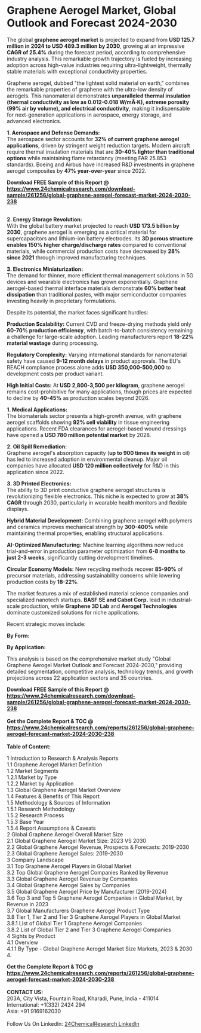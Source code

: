 <h1>Graphene Aerogel Market, Global Outlook and Forecast 2024-2030</h1><p>The global <strong>graphene aerogel market</strong> is projected to expand from <strong>USD 125.7 million in 2024 to USD 489.3 million by 2030</strong>, growing at an impressive <strong>CAGR of 25.4%</strong> during the forecast period, according to comprehensive industry analysis. This remarkable growth trajectory is fueled by increasing adoption across high-value industries requiring ultra-lightweight, thermally stable materials with exceptional conductivity properties.</p><p>Graphene aerogel, dubbed "the lightest solid material on earth," combines the remarkable properties of graphene with the ultra-low density of aerogels. This nanomaterial demonstrates <strong>unparalleled thermal insulation (thermal conductivity as low as 0.012-0.018 W/mÂ·K), extreme porosity (99% air by volume), and electrical conductivity</strong>, making it indispensable for next-generation applications in aerospace, energy storage, and advanced electronics.</p><p><strong>1. Aerospace and Defense Demands:</strong><br>
The aerospace sector accounts for <strong>32% of current graphene aerogel applications</strong>, driven by stringent weight reduction targets. Modern aircraft require thermal insulation materials that are <strong>30-40% lighter than traditional options</strong> while maintaining flame retardancy (meeting FAR 25.853 standards). Boeing and Airbus have increased R&amp;D investments in graphene aerogel composites by <strong>47% year-over-year</strong> since 2022.</p><div><b>Download FREE Sample of this Report @ 
            <a href="https://www.24chemicalresearch.com/download-sample/261256/global-graphene-aerogel-forecast-market-2024-2030-238">
            https://www.24chemicalresearch.com/download-sample/261256/global-graphene-aerogel-forecast-market-2024-2030-238</a></b></div><br><p><strong>2. Energy Storage Revolution:</strong><br>
With the global battery market projected to reach <strong>USD 173.5 billion by 2030</strong>, graphene aerogel is emerging as a critical material for supercapacitors and lithium-ion battery electrodes. Its <strong>3D porous structure enables 150% higher charge/discharge rates</strong> compared to conventional materials, while commercial production costs have decreased by <strong>28% since 2021</strong> through improved manufacturing techniques.</p><p><strong>3. Electronics Miniaturization:</strong><br>
The demand for thinner, more efficient thermal management solutions in 5G devices and wearable electronics has grown exponentially. Graphene aerogel-based thermal interface materials demonstrate <strong>60% better heat dissipation</strong> than traditional pastes, with major semiconductor companies investing heavily in proprietary formulations.</p><p>Despite its potential, the market faces significant hurdles:</p><p><strong>Production Scalability:</strong> Current CVD and freeze-drying methods yield only <strong>60-70% production efficiency</strong>, with batch-to-batch consistency remaining a challenge for large-scale adoption. Leading manufacturers report <strong>18-22% material wastage</strong> during processing.</p><p><strong>Regulatory Complexity:</strong> Varying international standards for nanomaterial safety have caused <strong>9-12 month delays</strong> in product approvals. The EU's REACH compliance process alone adds <strong>USD 350,000-500,000</strong> to development costs per product variant.</p><p><strong>High Initial Costs:</strong> At <strong>USD 2,800-3,500 per kilogram</strong>, graphene aerogel remains cost-prohibitive for many applications, though prices are expected to decline by <strong>40-45%</strong> as production scales beyond 2026.</p><p><strong>1. Medical Applications:</strong><br>
The biomaterials sector presents a high-growth avenue, with graphene aerogel scaffolds showing <strong>92% cell viability</strong> in tissue engineering applications. Recent FDA clearances for aerogel-based wound dressings have opened a <strong>USD 780 million potential market</strong> by 2028.</p><p><strong>2. Oil Spill Remediation:</strong><br>
Graphene aerogel's absorption capacity (<strong>up to 900 times its weight</strong> in oil) has led to increased adoption in environmental cleanup. Major oil companies have allocated <strong>USD 120 million collectively</strong> for R&amp;D in this application since 2022.</p><p><strong>3. 3D Printed Electronics:</strong><br>
The ability to 3D print conductive graphene aerogel structures is revolutionizing flexible electronics. This niche is expected to grow at <strong>38% CAGR</strong> through 2030, particularly in wearable health monitors and flexible displays.</p><p><strong>Hybrid Material Development:</strong> Combining graphene aerogel with polymers and ceramics improves mechanical strength by <strong>300-400%</strong> while maintaining thermal properties, enabling structural applications.</p><p><strong>AI-Optimized Manufacturing:</strong> Machine learning algorithms now reduce trial-and-error in production parameter optimization from <strong>6-8 months to just 2-3 weeks</strong>, significantly cutting development timelines.</p><p><strong>Circular Economy Models:</strong> New recycling methods recover <strong>85-90%</strong> of precursor materials, addressing sustainability concerns while lowering production costs by <strong>18-22%</strong>.</p><p>The market features a mix of established material science companies and specialized nanotech startups. <strong>BASF SE and Cabot Corp.</strong> lead in industrial-scale production, while <strong>Graphene 3D Lab</strong> and <strong>Aerogel Technologies</strong> dominate customized solutions for niche applications.</p><p>Recent strategic moves include:</p><p><strong>By Form:</strong></p><p><strong>By Application:</strong></p><p>This analysis is based on the comprehensive market study "Global Graphene Aerogel Market Outlook and Forecast 2024-2030," providing detailed segmentation, competitive analysis, technology trends, and growth projections across 22 application sectors and 35 countries.</p><div><b>Download FREE Sample of this Report @ 
            <a href="https://www.24chemicalresearch.com/download-sample/261256/global-graphene-aerogel-forecast-market-2024-2030-238">
            https://www.24chemicalresearch.com/download-sample/261256/global-graphene-aerogel-forecast-market-2024-2030-238</a></b></div><br><div><b>Get the Complete Report & TOC @ 
            <a href="https://www.24chemicalresearch.com/reports/261256/global-graphene-aerogel-forecast-market-2024-2030-238">
            https://www.24chemicalresearch.com/reports/261256/global-graphene-aerogel-forecast-market-2024-2030-238</a></b></div><br>
            <b>Table of Content:</b><p>1 Introduction to Research & Analysis Reports<br />
    1.1 Graphene Aerogel Market Definition<br />
    1.2 Market Segments<br />
        1.2.1 Market by Type<br />
        1.2.2 Market by Application<br />
    1.3 Global Graphene Aerogel Market Overview<br />
    1.4 Features & Benefits of This Report<br />
    1.5 Methodology & Sources of Information<br />
        1.5.1 Research Methodology<br />
        1.5.2 Research Process<br />
        1.5.3 Base Year<br />
        1.5.4 Report Assumptions & Caveats<br />
2 Global Graphene Aerogel Overall Market Size<br />
    2.1 Global Graphene Aerogel Market Size: 2023 VS 2030<br />
    2.2 Global Graphene Aerogel Revenue, Prospects & Forecasts: 2019-2030<br />
    2.3 Global Graphene Aerogel Sales: 2019-2030<br />
3 Company Landscape<br />
    3.1 Top Graphene Aerogel Players in Global Market<br />
    3.2 Top Global Graphene Aerogel Companies Ranked by Revenue<br />
    3.3 Global Graphene Aerogel Revenue by Companies<br />
    3.4 Global Graphene Aerogel Sales by Companies<br />
    3.5 Global Graphene Aerogel Price by Manufacturer (2019-2024)<br />
    3.6 Top 3 and Top 5 Graphene Aerogel Companies in Global Market, by Revenue in 2023<br />
    3.7 Global Manufacturers Graphene Aerogel Product Type<br />
    3.8 Tier 1, Tier 2 and Tier 3 Graphene Aerogel Players in Global Market<br />
        3.8.1 List of Global Tier 1 Graphene Aerogel Companies<br />
        3.8.2 List of Global Tier 2 and Tier 3 Graphene Aerogel Companies<br />
4 Sights by Product<br />
    4.1 Overview<br />
        4.1.1 By Type - Global Graphene Aerogel Market Size Markets, 2023 & 2030<br />
        4.</p><div><b>Get the Complete Report & TOC @ 
            <a href="https://www.24chemicalresearch.com/reports/261256/global-graphene-aerogel-forecast-market-2024-2030-238">
            https://www.24chemicalresearch.com/reports/261256/global-graphene-aerogel-forecast-market-2024-2030-238</a></b></div><br><b>CONTACT US:</b><br>
            203A, City Vista, Fountain Road, Kharadi, Pune, India - 411014<br>
            International: +1(332) 2424 294<br>
            Asia: +91 9169162030 <br><br>
            Follow Us On LinkedIn: <a href="https://www.linkedin.com/company/24chemicalresearch/">24ChemicalResearch LinkedIn</a>